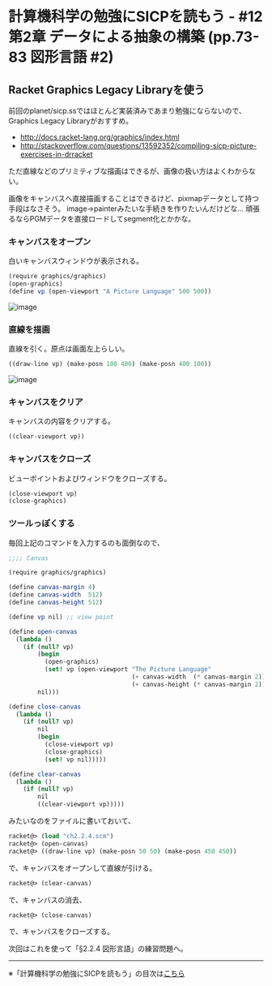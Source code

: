 計算機科学の勉強にSICPを読もう - #12 第2章 データによる抽象の構築 (pp.73-83 図形言語 #2)
======================================

Racket Graphics Legacy Libraryを使う
--------------------------------

前回のplanet/sicp.ssではほとんど実装済みであまり勉強にならないので、Graphics Legacy Libraryがおすすめ。

- http://docs.racket-lang.org/graphics/index.html
- http://stackoverflow.com/questions/13592352/compiling-sicp-picture-exercises-in-drracket

ただ直線などのプリミティブな描画はできるが、画像の扱い方はよくわからない。

画像をキャンバスへ直接描画することはできるけど、pixmapデータとして持つ手段はなさそう。
image->painterみたいな手続きを作りたいんだけどな… 頑張るならPGMデータを直接ロードしてsegment化とかかな。


### キャンバスをオープン

白いキャンバスウィンドウが表示される。

```scheme
(require graphics/graphics)
(open-graphics)
(define vp (open-viewport "A Picture Language" 500 500))
```

![image](https://farm4.staticflickr.com/3897/14587251766_eea9ff4d09_o_d.png)

### 直線を描画

直線を引く。原点は画面左上らしい。

```scheme
((draw-line vp) (make-posn 100 400) (make-posn 400 100))
```

![image](https://farm3.staticflickr.com/2916/14610261545_f45fd6b812_o_d.png)

### キャンバスをクリア

キャンバスの内容をクリアする。

```scheme
((clear-viewport vp))
```

### キャンバスをクローズ

ビューポイントおよびウィンドウをクローズする。

```scheme
(close-viewport vp)
(close-graphics)
```

### ツールっぽくする

毎回上記のコマンドを入力するのも面倒なので、

```scheme
;;;; Canvas

(require graphics/graphics)

(define canvas-margin 4)
(define canvas-width  512)
(define canvas-height 512)

(define vp nil) ;; view point

(define open-canvas
  (lambda ()
	(if (null? vp)
		(begin
		  (open-graphics)
		  (set! vp (open-viewport "The Picture Language"
								  (+ canvas-width  (* canvas-margin 2))
								  (+ canvas-height (* canvas-margin 2)))))
		nil)))

(define close-canvas
  (lambda ()
	(if (null? vp)
		nil
		(begin
		  (close-viewport vp)
		  (close-graphics)
		  (set! vp nil)))))

(define clear-canvas
  (lambda ()
	(if (null? vp)
		nil
		((clear-viewport vp)))))
```

みたいなのをファイルに書いておいて、

```scheme
racket@> (load "ch2.2.4.scm")
racket@> (open-canvas)
racket@> ((draw-line vp) (make-posn 50 50) (make-posn 450 450))
```

で、キャンバスをオープンして直線が引ける。

```scheme
racket@> (clear-canvas)
```

で、キャンバスの消去、

```scheme
racket@> (close-canvas)
```

で、キャンバスをクローズする。


次回はこれを使って「§2.2.4 図形言語」の練習問題へ。



--------------------------------

※「計算機科学の勉強にSICPを読もう」の目次は[こちら](/entry/2014/05/25/000000)
